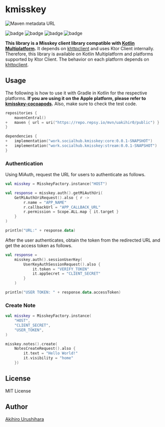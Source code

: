 # kmisskey

![Maven metadata URL](https://img.shields.io/maven-metadata/v?metadataUrl=https%3A%2F%2Frepo.repsy.io%2Fmvn%2Fuakihir0%2Fpublic%2Fwork%2Fsocialhub%2Fkmisskey%2Fcore%2Fmaven-metadata.xml)

![badge][badge-js]
![badge][badge-jvm]
![badge][badge-ios]
![badge][badge-mac]

**This library is a Misskey client library compatible with [Kotlin Multiplatform](https://kotlinlang.org/docs/multiplatform.html).**
It depends on [khttpclient] and uses Ktor Client internally.
Therefore, this library is available on Kotlin Multiplatform and platforms supported by Ktor Client.
The behavior on each platform depends on [khttpclient].

## Usage

The following is how to use it with Gradle in Kotlin for the respective platforms. **If you are using it on the Apple platform, please refer to [kmisskey-cocoapods](https://github.com/uakihir0/kmisskey-cocoapods).** Also, make sure to check the test code.

```kotlin:build.gradle.kts
repositories {
    mavenCentral()
+   maven { url = uri("https://repo.repsy.io/mvn/uakihir0/public") }
}

dependencies {
+   implementation("work.socialhub.kmisskey:core:0.0.1-SNAPSHOT")
+   implementation("work.socialhub.kmisskey:stream:0.0.1-SNAPSHOT")
}
```

### Authentication

Using MiAuth, request the URL for users to authenticate as follows.

```kotlin
val misskey = MisskeyFactory.instance("HOST")

val response = misskey.auth().getMiAuthUri(
    GetMiAuthUriRequest().also { r ->
        r.name = "APP_NAME"
        r.callbackUrl = "APP_CALLBACK_URL"
        r.permission = Scope.ALL.map { it.target }
    }
)

println("URL:" + response.data)
```

After the user authenticates, obtain the token from the redirected URL and get the access token as follows.

```kotlin
val response =
    misskey.auth().sessionUserKey(
        UserKeyAuthSessionRequest().also {
            it.token = "VERIFY_TOKEN"
            it.appSecret = "CLIENT_SECRET"
        }
    )

println("USER TOKEN: " + response.data.accessToken)
```

### Create Note

```kotlin
val misskey = MisskeyFactory.instance(
    "HOST", 
    "CLIENT_SECRET", 
    "USER_TOKEN",
)

misskey.notes().create(
    NotesCreateRequest().also {
        it.text = "Hello World!"
        it.visibility = "home"
    })
```

## License

MIT License

## Author

[Akihiro Urushihara](https://github.com/uakihir0)

[khttpclient]: https://github.com/uakihir0/khttpclient
[badge-android]: http://img.shields.io/badge/-android-6EDB8D.svg
[badge-android-native]: http://img.shields.io/badge/support-[AndroidNative]-6EDB8D.svg
[badge-wearos]: http://img.shields.io/badge/-wearos-8ECDA0.svg
[badge-jvm]: http://img.shields.io/badge/-jvm-DB413D.svg
[badge-js]: http://img.shields.io/badge/-js-F8DB5D.svg
[badge-js-ir]: https://img.shields.io/badge/support-[IR]-AAC4E0.svg
[badge-nodejs]: https://img.shields.io/badge/-nodejs-68a063.svg
[badge-linux]: http://img.shields.io/badge/-linux-2D3F6C.svg
[badge-windows]: http://img.shields.io/badge/-windows-4D76CD.svg
[badge-wasm]: https://img.shields.io/badge/-wasm-624FE8.svg
[badge-apple-silicon]: http://img.shields.io/badge/support-[AppleSilicon]-43BBFF.svg
[badge-ios]: http://img.shields.io/badge/-ios-CDCDCD.svg
[badge-mac]: http://img.shields.io/badge/-macos-111111.svg
[badge-watchos]: http://img.shields.io/badge/-watchos-C0C0C0.svg
[badge-tvos]: http://img.shields.io/badge/-tvos-808080.svg